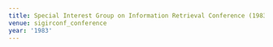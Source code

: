 ```yaml
---
title: Special Interest Group on Information Retrieval Conference (1983)
venue: sigirconf_conference
year: '1983'
---
```

